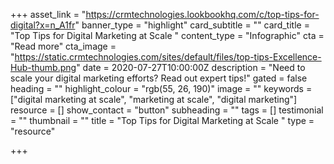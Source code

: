 +++
asset_link = "https://crmtechnologies.lookbookhq.com/c/top-tips-for-digital?x=n_A1fr"
banner_type = "highlight"
card_subtitle = ""
card_title = "Top Tips for Digital Marketing at Scale "
content_type = "Infographic"
cta = "Read more"
cta_image = "https://static.crmtechnologies.com/sites/default/files/top-tips-Excellence-Hub-thumb.png"
date = 2020-07-27T10:00:00Z
description = "Need to scale your digital marketing efforts? Read out expert tips!"
gated = false
heading = ""
highlight_colour = "rgb(55, 26, 190)"
image = ""
keywords = ["digital marketing at scale", "marketing at scale", "digital marketing"]
resource = []
show_contact = "button"
subheading = ""
tags = []
testimonial = ""
thumbnail = ""
title = "Top Tips for Digital Marketing at Scale "
type = "resource"

+++
